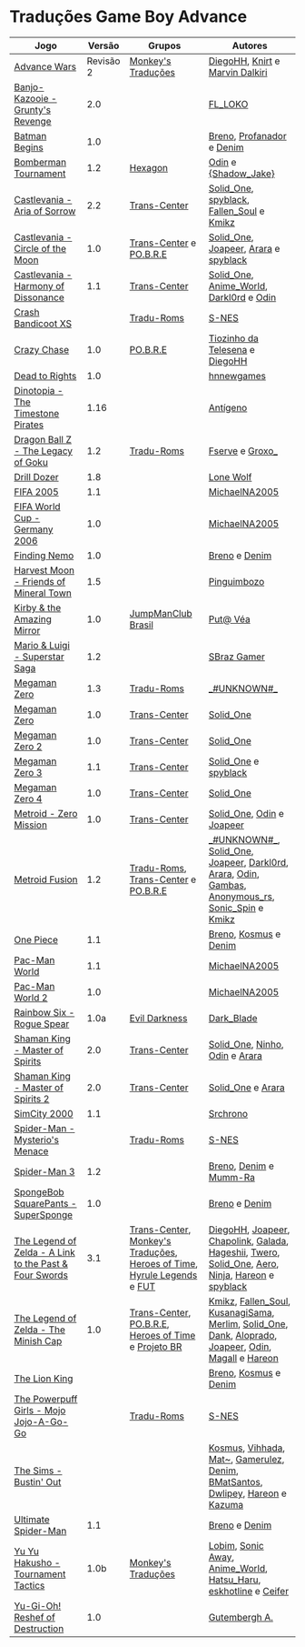 # Traduções Game Boy Advance

| Jogo | Versão | Grupos | Autores |
| ----------- | ----------- | ----------- | ----------- |
| [Advance Wars](advance-wars_diegohh-knirt-marvin-dalkiri/) | Revisão 2 | [Monkey's Traduções](../../grupos/monkeys-traducoes/) | [DiegoHH](../../autores/diegohh/), [Knirt](../../autores/knirt/) e [Marvin Dalkiri](../../autores/marvin-dalkiri/) |
| [Banjo-Kazooie - Grunty's Revenge](banjo-kazooie-gruntys-revenge_fl_loko/) | 2.0 |  | [FL\_LOKO](../../autores/fl_loko/) |
| [Batman Begins](batman-begins_breno-profanador-denim/) | 1.0 |  | [Breno](../../autores/breno/), [Profanador](../../autores/profanador/) e [Denim](../../autores/denim/) |
| [Bomberman Tournament](bomberman-tournament_odin-shadow_jake/) | 1.2 | [Hexagon](../../grupos/hexagon/) | [Odin](../../autores/odin/) e [\{Shadow\_Jake\}](../../autores/shadow_jake/) |
| [Castlevania - Aria of Sorrow](castlevania-aria-of-sorrow_solid_one-et-al/) | 2.2 | [Trans\-Center](../../grupos/trans-center/) | [Solid\_One](../../autores/solid_one/), [spyblack](../../autores/spyblack/), [Fallen\_Soul](../../autores/fallen_soul/) e [Kmikz](../../autores/kmikz/) |
| [Castlevania - Circle of the Moon](castlevania-circle-of-the-moon_solid_one-et-al/) | 1.0 | [Trans\-Center](../../grupos/trans-center/) e [PO\.B\.R\.E](../../grupos/pobre/) | [Solid\_One](../../autores/solid_one/), [Joapeer](../../autores/joapeer/), [Arara](../../autores/arara/) e [spyblack](../../autores/spyblack/) |
| [Castlevania - Harmony of Dissonance](castlevania-harmony-of-dissonance_solid_one-et-al/) | 1.1 | [Trans\-Center](../../grupos/trans-center/) | [Solid\_One](../../autores/solid_one/), [Anime\_World](../../autores/anime_world/), [Darkl0rd](../../autores/darkl0rd/) e [Odin](../../autores/odin/) |
| [Crash Bandicoot XS](crash-bandicoot-xs_s-nes/) |  | [Tradu\-Roms](../../grupos/tradu-roms/) | [S\-NES](../../autores/s-nes/) |
| [Crazy Chase](crazy-chase_tiozinho-da-telesena-diegohh/) | 1.0 | [PO\.B\.R\.E](../../grupos/pobre/) | [Tiozinho da Telesena](../../autores/tiozinho-da-telesena/) e [DiegoHH](../../autores/diegohh/) |
| [Dead to Rights](dead-to-rights_hnnewgames/) | 1.0 |  | [hnnewgames](../../autores/hnnewgames/) |
| [Dinotopia - The Timestone Pirates](dinotopia-the-timestone-pirates_antigeno/) | 1.16 |  | [Antígeno](../../autores/antigeno/) |
| [Dragon Ball Z - The Legacy of Goku](dragon-ball-z-the-legacy-of-goku_fserve-groxo/) | 1.2 | [Tradu\-Roms](../../grupos/tradu-roms/) | [Fserve](../../autores/fserve/) e [Groxo\_](../../autores/groxo/) |
| [Drill Dozer](drill-dozer_lone-wolf/) | 1.8 |  | [Lone Wolf](../../autores/lone-wolf/) |
| [FIFA 2005](fifa-2005_michaelna2005/) | 1.1 |  | [MichaelNA2005](../../autores/michaelna2005/) |
| [FIFA World Cup - Germany 2006](fifa-world-cup-germany-2006_michaelna2005/) | 1.0 |  | [MichaelNA2005](../../autores/michaelna2005/) |
| [Finding Nemo](finding-nemo_breno-denim/) | 1.0 |  | [Breno](../../autores/breno/) e [Denim](../../autores/denim/) |
| [Harvest Moon - Friends of Mineral Town](harvest-moon-friends-of-mineral-town_pinguimbozo/) | 1.5 |  | [Pinguimbozo](../../autores/pinguimbozo/) |
| [Kirby &amp; the Amazing Mirror](kirby-the-amazing-mirror_put-vea/) | 1.0 | [JumpManClub Brasil](../../grupos/jumpmanclub-brasil/) | [Put@ Véa](../../autores/put-vea/) |
| [Mario &amp; Luigi - Superstar Saga](mario-luigi-superstar-saga_sbraz-gamer/) | 1.2 |  | [SBraz Gamer](../../autores/sbraz-gamer/) |
| [Megaman Zero](megaman-zero__unknown/) | 1.3 | [Tradu\-Roms](../../grupos/tradu-roms/) | [\_\#UNKNOWN\#\_](../../autores/unknown/) |
| [Megaman Zero](megaman-zero_solid_one/) | 1.0 | [Trans\-Center](../../grupos/trans-center/) | [Solid\_One](../../autores/solid_one/) |
| [Megaman Zero 2](megaman-zero-2_solid_one/) | 1.0 | [Trans\-Center](../../grupos/trans-center/) | [Solid\_One](../../autores/solid_one/) |
| [Megaman Zero 3](megaman-zero-3_solid_one-spyblack/) | 1.1 | [Trans\-Center](../../grupos/trans-center/) | [Solid\_One](../../autores/solid_one/) e [spyblack](../../autores/spyblack/) |
| [Megaman Zero 4](megaman-zero-4_solid_one/) | 1.0 | [Trans\-Center](../../grupos/trans-center/) | [Solid\_One](../../autores/solid_one/) |
| [Metroid - Zero Mission](metroid-zero-mission_solid_one-odin-joapeer/) | 1.0 | [Trans\-Center](../../grupos/trans-center/) | [Solid\_One](../../autores/solid_one/), [Odin](../../autores/odin/) e [Joapeer](../../autores/joapeer/) |
| [Metroid Fusion](metroid-fusion__unknown_-et-al/) | 1.2 | [Tradu\-Roms](../../grupos/tradu-roms/), [Trans\-Center](../../grupos/trans-center/) e [PO\.B\.R\.E](../../grupos/pobre/) | [\_\#UNKNOWN\#\_](../../autores/unknown/), [Solid\_One](../../autores/solid_one/), [Joapeer](../../autores/joapeer/), [Darkl0rd](../../autores/darkl0rd/), [Arara](../../autores/arara/), [Odin](../../autores/odin/), [Gambas](../../autores/gambas/), [Anonymous\_rs](../../autores/anonymous_rs/), [Sonic\_Spin](../../autores/sonic_spin/) e [Kmikz](../../autores/kmikz/) |
| [One Piece](one-piece_breno-kosmus-denim/) | 1.1 |  | [Breno](../../autores/breno/), [Kosmus](../../autores/kosmus/) e [Denim](../../autores/denim/) |
| [Pac-Man World](pac-man-world_michaelna2005/) | 1.1 |  | [MichaelNA2005](../../autores/michaelna2005/) |
| [Pac-Man World 2](pac-man-world-2_michaelna2005/) | 1.0 |  | [MichaelNA2005](../../autores/michaelna2005/) |
| [Rainbow Six - Rogue Spear](rainbow-six-rogue-spear_dark_blade/) | 1.0a | [Evil Darkness](../../grupos/evil-darkness/) | [Dark\_Blade](../../autores/dark_blade/) |
| [Shaman King - Master of Spirits](shaman-king-master-of-spirits_solid_one-et-al/) | 2.0 | [Trans\-Center](../../grupos/trans-center/) | [Solid\_One](../../autores/solid_one/), [Ninho](../../autores/ninho/), [Odin](../../autores/odin/) e [Arara](../../autores/arara/) |
| [Shaman King - Master of Spirits 2](shaman-king-master-of-spirits-2_solid_one-arara/) | 2.0 | [Trans\-Center](../../grupos/trans-center/) | [Solid\_One](../../autores/solid_one/) e [Arara](../../autores/arara/) |
| [SimCity 2000](simcity-2000_srchrono/) | 1.1 |  | [Srchrono](../../autores/srchrono/) |
| [Spider-Man - Mysterio's Menace](spider-man-mysterios-menace_s-nes/) |  | [Tradu\-Roms](../../grupos/tradu-roms/) | [S\-NES](../../autores/s-nes/) |
| [Spider-Man 3](spider-man-3_breno-denim-mumm-ra/) | 1.2 |  | [Breno](../../autores/breno/), [Denim](../../autores/denim/) e [Mumm\-Ra](../../autores/mumm-ra/) |
| [SpongeBob SquarePants - SuperSponge](spongebob-squarepants-supersponge_breno-denim/) | 1.0 |  | [Breno](../../autores/breno/) e [Denim](../../autores/denim/) |
| [The Legend of Zelda - A Link to the Past &amp; Four Swords](the-legend-of-zelda-a-link-to-the-past-four-swords_diegohh-et-al/) | 3.1 | [Trans\-Center](../../grupos/trans-center/), [Monkey's Traduções](../../grupos/monkeys-traducoes/), [Heroes of Time](../../grupos/heroes-of-time/), [Hyrule Legends](../../grupos/hyrule-legends/) e [FUT](../../grupos/fut/) | [DiegoHH](../../autores/diegohh/), [Joapeer](../../autores/joapeer/), [Chapolink](../../autores/chapolink/), [Galada](../../autores/galada/), [Hageshii](../../autores/hageshii/), [Twero](../../autores/twero/), [Solid\_One](../../autores/solid_one/), [Aero](../../autores/aero/), [Ninja](../../autores/ninja/), [Hareon](../../autores/hareon/) e [spyblack](../../autores/spyblack/) |
| [The Legend of Zelda - The Minish Cap](the-legend-of-zelda-the-minish-cap_kmikz-et-al/) | 1.0 | [Trans\-Center](../../grupos/trans-center/), [PO\.B\.R\.E](../../grupos/pobre/), [Heroes of Time](../../grupos/heroes-of-time/) e [Projeto BR](../../grupos/projeto-br/) | [Kmikz](../../autores/kmikz/), [Fallen\_Soul](../../autores/fallen_soul/), [KusanagiSama](../../autores/kusanagisama/), [Merlim](../../autores/merlim/), [Solid\_One](../../autores/solid_one/), [Dank](../../autores/dank/), [Aloprado](../../autores/aloprado/), [Joapeer](../../autores/joapeer/), [Odin](../../autores/odin/), [Magall](../../autores/magall/) e [Hareon](../../autores/hareon/) |
| [The Lion King](the-lion-king_breno-kosmus-denim/) |  |  | [Breno](../../autores/breno/), [Kosmus](../../autores/kosmus/) e [Denim](../../autores/denim/) |
| [The Powerpuff Girls - Mojo Jojo-A-Go-Go](the-powerpuff-girls-mojo-jojo-a-go-go_s-nes/) |  | [Tradu\-Roms](../../grupos/tradu-roms/) | [S\-NES](../../autores/s-nes/) |
| [The Sims - Bustin' Out](the-sims-bustin-out_kosmus-et-al/) |  |  | [Kosmus](../../autores/kosmus/), [Vihhada](../../autores/vihhada/), [Mat~](../../autores/mat/), [Gamerulez](../../autores/gamerulez/), [Denim](../../autores/denim/), [BMatSantos](../../autores/bmatsantos/), [Dwlipey](../../autores/dwlipey/), [Hareon](../../autores/hareon/) e [Kazuma](../../autores/kazuma/) |
| [Ultimate Spider-Man](ultimate-spider-man_breno-denim/) | 1.1 |  | [Breno](../../autores/breno/) e [Denim](../../autores/denim/) |
| [Yu Yu Hakusho - Tournament Tactics](yu-yu-hakusho-tournament-tactics_lobim-et-al/) | 1.0b | [Monkey's Traduções](../../grupos/monkeys-traducoes/) | [Lobim](../../autores/lobim/), [Sonic Away](../../autores/sonic-away/), [Anime\_World](../../autores/anime_world/), [Hatsu\_Haru](../../autores/hatsu_haru/), [eskhotline](../../autores/eskhotline/) e [Ceifer](../../autores/ceifer/) |
| [Yu-Gi-Oh! Reshef of Destruction](yu-gi-oh-reshef-of-destruction_gutembergh-a/) | 1.0 |  | [Gutembergh A\.](../../autores/gutembergh-a/) |